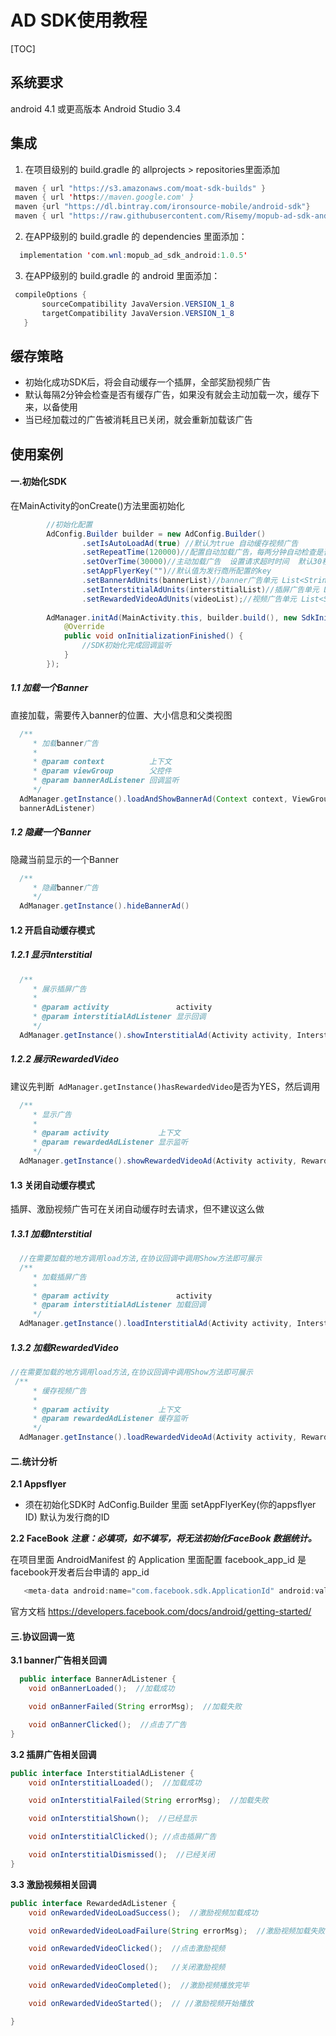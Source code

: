 # AD SDK使用教程
[TOC]

## 系统要求
android 4.1 或更高版本
Android Studio 3.4

## 集成
1. 在项目级别的 build.gradle 的 allprojects > repositories里面添加
```java
 maven { url "https://s3.amazonaws.com/moat-sdk-builds" }
 maven { url 'https://maven.google.com' }
 maven {url "https://dl.bintray.com/ironsource-mobile/android-sdk"}
 maven { url "https://raw.githubusercontent.com/Risemy/mopub-ad-sdk-android/master" }
```
2. 在APP级别的 build.gradle 的  dependencies 里面添加：
  ```java
    implementation 'com.wnl:mopub_ad_sdk_android:1.0.5'
  ```
3. 在APP级别的 build.gradle 的  android 里面添加：

 ```java
  compileOptions {
        sourceCompatibility JavaVersion.VERSION_1_8
        targetCompatibility JavaVersion.VERSION_1_8
    }
 ```

## 缓存策略
* 初始化成功SDK后，将会自动缓存一个插屏，全部奖励视频广告
* 默认每隔2分钟会检查是否有缓存广告，如果没有就会主动加载一次，缓存下来，以备使用
* 当已经加载过的广告被消耗且已关闭，就会重新加载该广告

## 使用案例

#### 一.初始化SDK

在MainActivity的onCreate()方法里面初始化
``` java
		//初始化配置
        AdConfig.Builder builder = new AdConfig.Builder()
                .setIsAutoLoadAd(true) //默认为true 自动缓存视频广告
                .setRepeatTime(120000)//配置自动加载广告，每两分钟自动检查是否有缓存视频广告，如果有视频广告缓存则不做任何操作，没有视频广告缓存则请求
                .setOverTime(30000)//主动加载广告  设置请求超时时间  默认30秒
                .setAppFlyerKey("")//默认值为发行商所配置的key
                .setBannerAdUnits(bannerList)//banner广告单元 List<String>数组
                .setInterstitialAdUnits(interstitialList)//插屏广告单元 List<String>数组
                .setRewardedVideoAdUnits(videoList);//视频广告单元 List<String>数组
				
		AdManager.initAd(MainActivity.this, builder.build(), new SdkInitListener() {
            @Override
            public void onInitializationFinished() {
                //SDK初始化完成回调监听
            }
        });

```

##### 1.1 加载一个Banner
直接加载，需要传入banner的位置、大小信息和父类视图
``` java
  /**
     * 加载banner广告
     *
     * @param context          上下文
     * @param viewGroup        父控件
     * @param bannerAdListener 回调监听
     */
  AdManager.getInstance().loadAndShowBannerAd(Context context, ViewGroup viewGroup, final BannerAdListener
  bannerAdListener)
```
##### 1.2 隐藏一个Banner
隐藏当前显示的一个Banner
``` java
  /**
     * 隐藏banner广告
     */
  AdManager.getInstance().hideBannerAd()
```

#### 1.2 开启自动缓存模式
##### 1.2.1 显示Interstitial
``` java
  /**
     * 展示插屏广告
     *
     * @param activity               activity
     * @param interstitialAdListener 显示回调
     */
  AdManager.getInstance().showInterstitialAd(Activity activity, InterstitialAdListener interstitialAdListener)
```
##### 1.2.2 展示RewardedVideo
建议先判断` AdManager.getInstance()hasRewardedVideo`是否为YES，然后调用
``` java
  /**
     * 显示广告
     *
     * @param activity           上下文
     * @param rewardedAdListener 显示监听
     */
  AdManager.getInstance().showRewardedVideoAd(Activity activity, RewardedAdListener rewardedAdListener)
```

#### 1.3 关闭自动缓存模式
插屏、激励视频广告可在关闭自动缓存时去请求，但不建议这么做
##### 1.3.1 加载Interstitial
``` java
  //在需要加载的地方调用load方法,在协议回调中调用Show方法即可展示
  /**
     * 加载插屏广告
     *
     * @param activity               activity
     * @param interstitialAdListener 加载回调
     */
  AdManager.getInstance().loadInterstitialAd(Activity activity, InterstitialAdListener interstitialAdListener)

```
##### 1.3.2 加载RewardedVideo
``` java
//在需要加载的地方调用load方法,在协议回调中调用Show方法即可展示
 /**
     * 缓存视频广告
     *
     * @param activity           上下文
     * @param rewardedAdListener 缓存监听
     */
  AdManager.getInstance().loadRewardedVideoAd(Activity activity, RewardedAdListener rewardedAdListener)
```

#### 二.统计分析

**2.1 Appsflyer**

* 须在初始化SDK时 AdConfig.Builder 里面 setAppFlyerKey(你的appsflyer ID) 默认为发行商的ID

**2.2 FaceBook**
***注意：必填项，如不填写，将无法初始化FaceBook 数据统计。***

在项目里面 AndroidManifest 的 Application 里面配置 facebook_app_id 是facebook开发者后台申请的 app_id

```java
   <meta-data android:name="com.facebook.sdk.ApplicationId" android:value="@string/facebook_app_id"/>
```
官方文档 https://developers.facebook.com/docs/android/getting-started/

#### 三.协议回调一览
**3.1 banner广告相关回调**
```java
  public interface BannerAdListener {
    void onBannerLoaded();  //加载成功

    void onBannerFailed(String errorMsg);  //加载失败

    void onBannerClicked();  //点击了广告
}
```

**3.2 插屏广告相关回调**
```java
public interface InterstitialAdListener {
    void onInterstitialLoaded();  //加载成功

    void onInterstitialFailed(String errorMsg);  //加载失败

    void onInterstitialShown();  //已经显示

    void onInterstitialClicked(); //点击插屏广告

    void onInterstitialDismissed();  //已经关闭
}
```

**3.3 激励视频相关回调**
```java
public interface RewardedAdListener {
    void onRewardedVideoLoadSuccess();  //激励视频加载成功

    void onRewardedVideoLoadFailure(String errorMsg);  //激励视频加载失败

    void onRewardedVideoClicked();  //点击激励视频
 
    void onRewardedVideoClosed();   //关闭激励视频

    void onRewardedVideoCompleted();  //激励视频播放完毕

    void onRewardedVideoStarted();  // //激励视频开始播放

}
```
